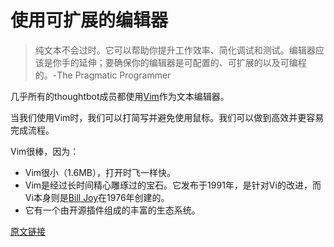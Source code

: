 # 使用可扩展的编辑器

> 纯文本不会过时。它可以帮助你提升工作效率、简化调试和测试。编辑器应该是你手的延伸；要确保你的编辑器是可配置的、可扩展的以及可编程的。-The Pragmatic Programmer

几乎所有的thoughtbot成员都使用[Vim](https://thoughtbot.com/upcase/vim)作为文本编辑器。

当我们使用Vim时，我们可以打简写并避免使用鼠标。我们可以做到高效并更容易完成流程。

Vim很棒，因为：

- Vim很小（1.6MB），打开时飞一样快。
- Vim是经过长时间精心雕琢过的宝石。它发布于1991年，是针对Vi的改进，而Vi本身则是[Bill Joy](http://en.wikipedia.org/wiki/Bill_Joy)在1976年创建的。
- 它有一个由开源插件组成的丰富的生态系统。

[原文链接](https://thoughtbot.com/playbook/laptop-setup/use-an-extensible-editor)
